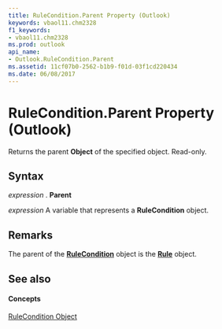 ```yaml
---
title: RuleCondition.Parent Property (Outlook)
keywords: vbaol11.chm2328
f1_keywords:
- vbaol11.chm2328
ms.prod: outlook
api_name:
- Outlook.RuleCondition.Parent
ms.assetid: 11cf07b0-2562-b1b9-f01d-03f1cd220434
ms.date: 06/08/2017
---
```



# RuleCondition.Parent Property (Outlook)

Returns the parent **Object** of the specified object. Read-only.


## Syntax

 _expression_ . **Parent**

 _expression_ A variable that represents a **RuleCondition** object.


## Remarks

The parent of the **[RuleCondition](rulecondition-object-outlook.md)** object is the **[Rule](rule-object-outlook.md)** object.


## See also


#### Concepts


[RuleCondition Object](rulecondition-object-outlook.md)


